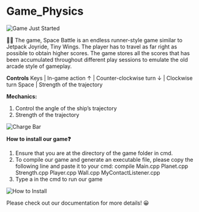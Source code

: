 # Game_Physics

![Game Just Started](https://github.com/mich0292/Game_Physics/blob/51ac23eb160a2f651e0c7878f30723fcdfc2871e/Screenshots/Starting%20Game.png)

🌌🚀
The game, Space Battle is an endless runner-style game similar to Jetpack Joyride, Tiny Wings. 
The player has to travel as far right as possible to obtain higher scores. 
The game stores all the scores that has been accumulated throughout different play sessions to emulate the old arcade style of gameplay.

**Controls**
Keys	|   In-game action
↑	    |   Counter-clockwise turn
↓	    |   Clockwise turn
Space   |	Strength of the trajectory

**Mechanics:**
1.  Control the angle of the ship’s trajectory
2.  Strength of the trajectory

![Charge Bar](https://github.com/mich0292/Game_Physics/blob/51ac23eb160a2f651e0c7878f30723fcdfc2871e/Screenshots/Mechanics%20-%20Charging%20Bar.png)

**How to install our game❓**
1.	Ensure that you are at the directory of the game folder in cmd. 
2.	To compile our game and generate an executable file, please copy the following line and paste it to your cmd:
    compile Main.cpp Planet.cpp Strength.cpp Player.cpp Wall.cpp MyContactListener.cpp
3.	Type a in the cmd to run our game

![How to Install](https://github.com/mich0292/Game_Physics/blob/d3a4ca847372713c0c5966ee6d178bff7fcfcb6f/Screenshots/How%20to%20Install.png)

Please check out our documentation for more details! 😀
